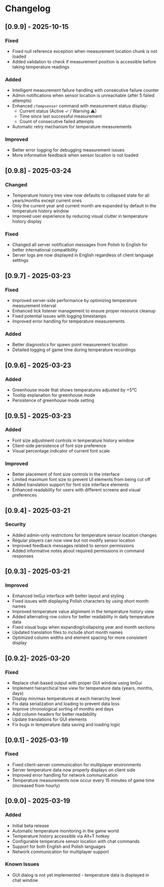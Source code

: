 # Changelog

## [0.9.9] - 2025-10-15
### Fixed
- Fixed null reference exception when measurement location chunk is not loaded
- Added validation to check if measurement position is accessible before taking temperature readings

### Added
- Intelligent measurement failure handling with consecutive failure counter
- Admin notifications when sensor location is unreachable (after 5 failed attempts)
- Enhanced `/tempsensor` command with measurement status display:
  - Current status (Active ✓ / Warning ⚠)
  - Time since last successful measurement
  - Count of consecutive failed attempts
- Automatic retry mechanism for temperature measurements

### Improved
- Better error logging for debugging measurement issues
- More informative feedback when sensor location is not loaded

## [0.9.8] - 2025-03-24
### Changed
- Temperature history tree view now defaults to collapsed state for all years/months except current ones
- Only the current year and current month are expanded by default in the temperature history window
- Improved user experience by reducing visual clutter in temperature history display

### Fixed
- Changed all server notification messages from Polish to English for better international compatibility
- Server logs are now displayed in English regardless of client language settings

## [0.9.7] - 2025-03-23
### Fixed
- Improved server-side performance by optimizing temperature measurement interval
- Enhanced tick listener management to ensure proper resource cleanup
- Fixed potential issues with logging timestamps
- Improved error handling for temperature measurements

### Added
- Better diagnostics for spawn point measurement location
- Detailed logging of game time during temperature recordings

## [0.9.6] - 2025-03-23
### Added
- Greenhouse mode that shows temperatures adjusted by +5°C
- Tooltip explanation for greenhouse mode
- Persistence of greenhouse mode setting

## [0.9.5] - 2025-03-23
### Added
- Font size adjustment controls in temperature history window
- Client-side persistence of font size preference
- Visual percentage indicator of current font scale

### Improved
- Better placement of font size controls in the interface
- Limited maximum font size to prevent UI elements from being cut off
- Added translation support for font size interface elements
- Enhanced readability for users with different screens and visual preferences

## [0.9.4] - 2025-03-21
### Security
- Added admin-only restrictions for temperature sensor location changes
- Regular players can now view but not modify sensor location
- Improved feedback messages related to sensor permissions
- Added informative notes about required permissions in command responses

## [0.9.3] - 2025-03-21
### Improved
- Enhanced ImGui interface with better layout and styling
- Fixed issues with displaying Polish characters by using short month names
- Improved temperature value alignment in the temperature history view
- Added alternating row colors for better readability in daily temperature data
- Fixed visual bugs when expanding/collapsing year and month sections
- Updated translation files to include short month names
- Optimized column widths and element spacing for more consistent display

## [0.9.2]- 2025-03-20
### Fixed
- Replace chat-based output with proper GUI window using ImGui
- Implement hierarchical tree view for temperature data (years, months, days)
- Display min/max temperatures at each hierarchy level
- Fix data serialization and loading to prevent data loss
- Improve chronological sorting of months and days
- Add column headers for better readability
- Update translations for GUI elements
- Fix bugs in temperature data saving and loading logic

## [0.9.1] - 2025-03-19
### Fixed
- Fixed client-server communication for multiplayer environments
- Server temperature data now properly displays on client side
- Improved error handling for network communication
- Temperature measurements now occur every 15 minutes of game time (increased from hourly)

## [0.9.0] - 2025-03-19
### Added
- Initial beta release
- Automatic temperature monitoring in the game world
- Temperature history accessible via Alt+T hotkey
- Configurable temperature sensor location with chat commands
- Support for both English and Polish languages
- Network communication for multiplayer support

### Known Issues
- GUI dialog is not yet implemented - temperature data is displayed in chat window